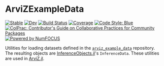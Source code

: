 # ArviZExampleData

[![Stable](https://img.shields.io/badge/docs-stable-blue.svg)](https://exampledata.julia.arviz.org/stable/)
[![Dev](https://img.shields.io/badge/docs-dev-blue.svg)](https://exampledata.julia.arviz.org/dev/)
[![Build Status](https://github.com/arviz-devs/ArviZExampleData.jl/actions/workflows/CI.yml/badge.svg?branch=main)](https://github.com/arviz-devs/ArviZExampleData.jl/actions/workflows/CI.yml?query=branch%3Amain)
[![Coverage](https://codecov.io/gh/arviz-devs/ArviZExampleData.jl/branch/main/graph/badge.svg)](https://codecov.io/gh/arviz-devs/ArviZExampleData.jl)
[![Code Style: Blue](https://img.shields.io/badge/code%20style-blue-4495d1.svg)](https://github.com/invenia/BlueStyle)
[![ColPrac: Contributor's Guide on Collaborative Practices for Community Packages](https://img.shields.io/badge/ColPrac-Contributor's%20Guide-blueviolet)](https://github.com/SciML/ColPrac)
[![Powered by NumFOCUS](https://img.shields.io/badge/powered%20by-NumFOCUS-orange.svg?style=flat&colorA=E1523D&colorB=007D8A)](https://numfocus.org)

Utilities for loading datasets defined in the [`arviz_example_data`](https://github.com/arviz-devs/arviz_example_data) repository.
The resulting objects are [InferenceObjects.jl](https://github.com/arviz-devs/InferenceObjects.jl)'s `InferenceData`.
These utilities are used in [ArviZ.jl](https://github.com/arviz-devs/ArviZ.jl).
